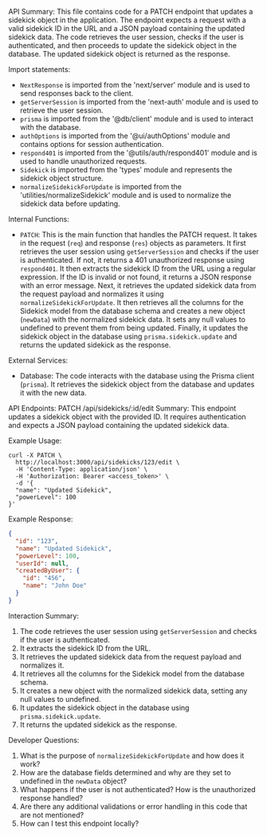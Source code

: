 API Summary:
This file contains code for a PATCH endpoint that updates a sidekick object in the application. The endpoint expects a request with a valid sidekick ID in the URL and a JSON payload containing the updated sidekick data. The code retrieves the user session, checks if the user is authenticated, and then proceeds to update the sidekick object in the database. The updated sidekick object is returned as the response.

Import statements:
- `NextResponse` is imported from the 'next/server' module and is used to send responses back to the client.
- `getServerSession` is imported from the 'next-auth' module and is used to retrieve the user session.
- `prisma` is imported from the '@db/client' module and is used to interact with the database.
- `authOptions` is imported from the '@ui/authOptions' module and contains options for session authentication.
- `respond401` is imported from the '@utils/auth/respond401' module and is used to handle unauthorized requests.
- `Sidekick` is imported from the 'types' module and represents the sidekick object structure.
- `normalizeSidekickForUpdate` is imported from the 'utilities/normalizeSidekick' module and is used to normalize the sidekick data before updating.

Internal Functions:
- `PATCH`: This is the main function that handles the PATCH request. It takes in the request (`req`) and response (`res`) objects as parameters. It first retrieves the user session using `getServerSession` and checks if the user is authenticated. If not, it returns a 401 unauthorized response using `respond401`. It then extracts the sidekick ID from the URL using a regular expression. If the ID is invalid or not found, it returns a JSON response with an error message. Next, it retrieves the updated sidekick data from the request payload and normalizes it using `normalizeSidekickForUpdate`. It then retrieves all the columns for the Sidekick model from the database schema and creates a new object (`newData`) with the normalized sidekick data. It sets any null values to undefined to prevent them from being updated. Finally, it updates the sidekick object in the database using `prisma.sidekick.update` and returns the updated sidekick as the response.

External Services:
- Database: The code interacts with the database using the Prisma client (`prisma`). It retrieves the sidekick object from the database and updates it with the new data.

API Endpoints:
PATCH /api/sidekicks/:id/edit
Summary: This endpoint updates a sidekick object with the provided ID. It requires authentication and expects a JSON payload containing the updated sidekick data.

Example Usage:
```
curl -X PATCH \
  http://localhost:3000/api/sidekicks/123/edit \
  -H 'Content-Type: application/json' \
  -H 'Authorization: Bearer <access_token>' \
  -d '{
  "name": "Updated Sidekick",
  "powerLevel": 100
}'
```

Example Response:
```json
{
  "id": "123",
  "name": "Updated Sidekick",
  "powerLevel": 100,
  "userId": null,
  "createdByUser": {
    "id": "456",
    "name": "John Doe"
  }
}
```

Interaction Summary:
1. The code retrieves the user session using `getServerSession` and checks if the user is authenticated.
2. It extracts the sidekick ID from the URL.
3. It retrieves the updated sidekick data from the request payload and normalizes it.
4. It retrieves all the columns for the Sidekick model from the database schema.
5. It creates a new object with the normalized sidekick data, setting any null values to undefined.
6. It updates the sidekick object in the database using `prisma.sidekick.update`.
7. It returns the updated sidekick as the response.

Developer Questions:
1. What is the purpose of `normalizeSidekickForUpdate` and how does it work?
2. How are the database fields determined and why are they set to undefined in the `newData` object?
3. What happens if the user is not authenticated? How is the unauthorized response handled?
4. Are there any additional validations or error handling in this code that are not mentioned?
5. How can I test this endpoint locally?